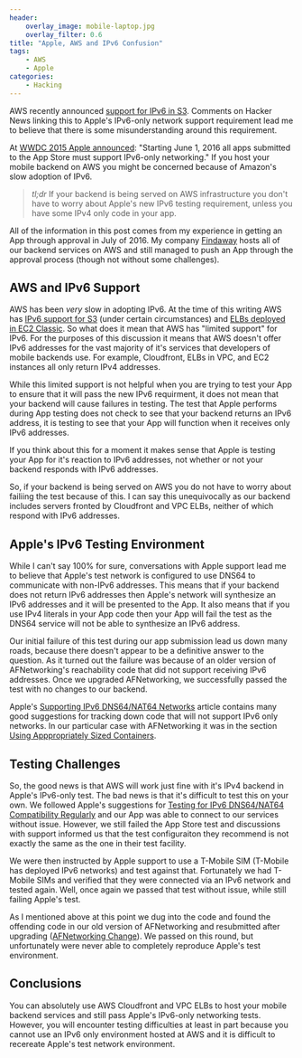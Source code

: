 ```yaml
---
header:
    overlay_image: mobile-laptop.jpg
    overlay_filter: 0.6
title: "Apple, AWS and IPv6 Confusion"
tags:
    - AWS
    - Apple
categories:
    - Hacking
---
```


AWS recently announced [support for IPv6 in
S3](https://aws.amazon.com/blogs/aws/now-available-ipv6-support-for-amazon-s3/).
Comments on Hacker News linking this to Apple's IPv6-only network support
requirement lead me to believe that there is some misunderstanding around this
requirement.

At [WWDC 2015 Apple announced](https://developer.apple.com/news/?id=05042016a): 
"Starting June 1, 2016 all apps submitted to
the App Store must support IPv6-only networking." If you host your mobile
backend on AWS you might be concerned because of Amazon's slow adoption of
IPv6.

> *tl;dr* If your backend is being served on AWS infrastructure you don't have
  to worry about Apple's new IPv6 testing requirement, unless you have some
  IPv4 only code in your app.

All of the information in this post comes from my experience in getting an App
through approval in July of 2016. My company
[Findaway](http://www.findaway.com) hosts all of our backend services on AWS
and still managed to push an App through the approval process (though not
without some challenges).

## AWS and IPv6 Support

AWS has been *very* slow in adopting IPv6. At the time of this writing AWS has
[IPv6 support for S3](https://aws.amazon.com/blogs/aws/now-available-ipv6-support-for-amazon-s3/)
(under certain circumstances) and [ELBs deployed in EC2 Classic](http://docs.aws.amazon.com/elasticloadbalancing/latest/classic/elb-internet-facing-load-balancers.html).
So what does it mean that AWS has "limited support" for IPv6. For
the purposes of this discussion it means that AWS doesn't offer IPv6 addresses
for the vast majority of it's services that developers of mobile backends use.
For example, Cloudfront, ELBs in VPC, and EC2 instances all only return IPv4
addresses.

While this limited support is not helpful when you are trying to test your App
to ensure that it will pass the new IPv6 requirment, it does not mean that your
backend will cause failures in testing. The test that Apple performs during App
testing does not check to see that your backend returns an IPv6 address, it is
testing to see that your App will function when it receives only IPv6
addresses.

If you think about this for a moment it makes sense that Apple is testing your
App for it's reaction to IPv6 addresses, not whether or not your backend
responds with IPv6 addresses.

So, if your backend is being served on AWS you do not have to worry about
failiing the test because of this. I can say this unequivocally as our backend
includes servers fronted by Cloudfront and VPC ELBs, neither of which respond
with IPv6 addresses.

## Apple's IPv6 Testing Environment

While I can't say 100% for sure, conversations with Apple support lead me to
believe that Apple's test network is configured to use DNS64 to communicate
with non-IPv6 addresses. This means that if your backend does not return IPv6
addresses then Apple's network will synthesize an IPv6 addresses and it will be
presented to the App. It also means that if you use IPv4 literals in your App
code then your App will fail the test as the DNS64 service will not be able to
synthesize an IPv6 address.

Our initial failure of this test during our app submission lead us down many
roads, because there doesn't appear to be a definitive answer to the question.
As it turned out the failure was because of an older version of AFNetworking's
reachability code that did not support receiving IPv6 addresses. Once we
upgraded AFNetworking, we successfully passed the test with no changes to our
backend.

Apple's [Supporting IPv6 DNS64/NAT64 Networks](https://developer.apple.com/library/mac/documentation/NetworkingInternetWeb/Conceptual/NetworkingOverview/UnderstandingandPreparingfortheIPv6Transition/UnderstandingandPreparingfortheIPv6Transition.html)
article contains many good suggestions for tracking down code that will not
support IPv6 only networks. In our particular case with AFNetworking it was in
the section [Using Apppropriately Sized
Containers](https://developer.apple.com/library/mac/documentation/NetworkingInternetWeb/Conceptual/NetworkingOverview/UnderstandingandPreparingfortheIPv6Transition/UnderstandingandPreparingfortheIPv6Transition.html#//apple_ref/doc/uid/TP40010220-CH213-SW26).

## Testing Challenges

So, the good news is that AWS will work just fine with it's IPv4 backend in
Apple's IPv6-only test. The bad news is that it's difficult to test this on
your own. We followed Apple's suggestions for [Testing for IPv6 DNS64/NAT64
Compatibility
Regularly](https://developer.apple.com/library/mac/documentation/NetworkingInternetWeb/Conceptual/NetworkingOverview/UnderstandingandPreparingfortheIPv6Transition/UnderstandingandPreparingfortheIPv6Transition.html#//apple_ref/doc/uid/TP40010220-CH213-SW16)
and our App was able to connect to our services without issue. However, we
still failed the App Store test and discussions with support informed us that
the test configuraiton they recommend is not exactly the same as the one in
their test facility.

We were then instructed by Apple support to use a T-Mobile SIM (T-Mobile has
deployed IPv6 networks) and test against that. Fortunately we had T-Mobile
SIMs and verified that they were connected via an IPv6 network and tested
again. Well, once again we passed that test without issue, while still failing
Apple's test.

As I mentioned above at this point we dug into the code and found the offending
code in our old version of AFNetworking and resubmitted after upgrading
([AFNetworking Change](https://github.com/AFNetworking/AFNetworking/pull/3174/files)).
We passed on this round, but unfortunately were never able to completely
reproduce Apple's test environment.

## Conclusions

You can absolutely use AWS Cloudfront and VPC ELBs to host your mobile backend
services and still pass Apple's IPv6-only networking tests. However, you will
encounter testing difficulties at least in part because you cannot use an IPv6
only environment hosted at AWS and it is difficult to recereate Apple's test
network environment.
